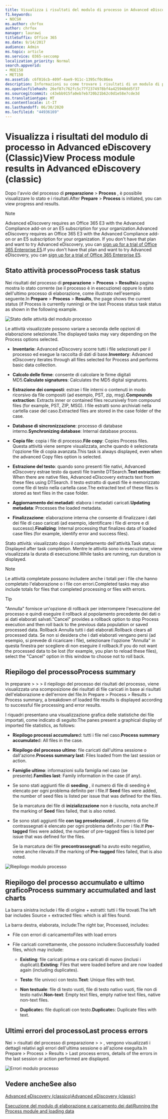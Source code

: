 ```yaml
---
title: Visualizza i risultati del modulo di processo in Advanced eDiscovery
f1.keywords:
- NOCSH
ms.author: chrfox
author: chrfox
manager: laurawi
titleSuffix: Office 365
ms.date: 9/14/2017
audience: Admin
ms.topic: article
ms.service: O365-seccomp
localization_priority: Normal
search.appverid:
- MOE150
- MET150
ms.assetid: c6f016cb-409f-4ae9-911c-1395cf0c86ea
description: Informazioni su come trovare i risultati di un modulo di processo eseguito in Advanced eDiscovery, incluso lo stato delle attività e il riepilogo dei processi.
ms.openlocfilehash: 26ef87c762fc5c77f2374978bf4a425940dd5f37
ms.sourcegitcommit: c43ebb915fa0eb7eb720b21b62c0d1e58e7cde3d
ms.translationtype: MT
ms.contentlocale: it-IT
ms.lasthandoff: 06/30/2020
ms.locfileid: "44936169"
---
```

# <a name="view-process-module-results-in-advanced-ediscovery-classic"></a><span data-ttu-id="62c54-103">Visualizza i risultati del modulo di processo in Advanced eDiscovery (Classic)</span><span class="sxs-lookup"><span data-stu-id="62c54-103">View Process module results in Advanced eDiscovery (classic)</span></span>

<span data-ttu-id="62c54-104">Dopo l'avvio del processo di **preparazione** \> **Process** , è possibile visualizzare lo stato e i risultati.</span><span class="sxs-lookup"><span data-stu-id="62c54-104">After **Prepare** \> **Process** is initiated, you can view progress and results.</span></span> 
  
> [!NOTE]
> <span data-ttu-id="62c54-105">Advanced eDiscovery requires an Office 365 E3 with the Advanced Compliance add-on or an E5 subscription for your organization.</span><span class="sxs-lookup"><span data-stu-id="62c54-105">Advanced eDiscovery requires an Office 365 E3 with the Advanced Compliance add-on or an E5 subscription for your organization.</span></span> <span data-ttu-id="62c54-106">If you don't have that plan and want to try Advanced eDiscovery, you can [sign up for a trial of Office 365 Enterprise E5](https://go.microsoft.com/fwlink/p/?LinkID=698279).</span><span class="sxs-lookup"><span data-stu-id="62c54-106">If you don't have that plan and want to try Advanced eDiscovery, you can [sign up for a trial of Office 365 Enterprise E5](https://go.microsoft.com/fwlink/p/?LinkID=698279).</span></span> 
  
## <a name="process-task-status"></a><span data-ttu-id="62c54-107">Stato attività processo</span><span class="sxs-lookup"><span data-stu-id="62c54-107">Process task status</span></span>

<span data-ttu-id="62c54-108">Nei risultati del processo di **preparazione** \> **Process** \> **Results**la pagina mostra lo stato corrente (se il processo è in esecuzione) oppure lo stato dell'ultimo processo di elaborazione, come illustrato nell'esempio seguente.</span><span class="sxs-lookup"><span data-stu-id="62c54-108">In **Prepare** \> **Process** \> **Results**, the page shows the current status (if Process is currently running) or the last Process status task status as shown in the following example.</span></span>
  
![Stato delle attività del modulo processo](../media/9430f9e7-a4dd-47c7-ac2e-2c6a60fc948b.png)
  
<span data-ttu-id="62c54-110">Le attività visualizzate possono variare a seconda delle opzioni di elaborazione selezionate.</span><span class="sxs-lookup"><span data-stu-id="62c54-110">The displayed tasks may vary depending on the Process options selected.</span></span> 
  
- <span data-ttu-id="62c54-111">**Inventario**: Advanced eDiscovery scorre tutti i file selezionati per il processo ed esegue la raccolta di dati di base.</span><span class="sxs-lookup"><span data-stu-id="62c54-111">**Inventory**: Advanced eDiscovery iterates through all files selected for Process and performs basic data collection.</span></span>
    
- <span data-ttu-id="62c54-112">**Calcolo delle firme**: consente di calcolare le firme digitali MD5.</span><span class="sxs-lookup"><span data-stu-id="62c54-112">**Calculate signatures**: Calculates the MD5 digital signatures.</span></span>
    
- <span data-ttu-id="62c54-113">**Estrazione dei composti**: estrae i file interni o contenuti in modo ricorsivo da file compositi (ad esempio, PST, zip, msg).</span><span class="sxs-lookup"><span data-stu-id="62c54-113">**Compounds extraction**: Extracts inner or contained files recursively from compound files (for example, PST, ZIP, MSG).</span></span> <span data-ttu-id="62c54-114">I file estratti sono archiviati nella cartella case del caso.</span><span class="sxs-lookup"><span data-stu-id="62c54-114">Extracted files are stored in the case folder of the case.</span></span>
    
- <span data-ttu-id="62c54-115">**Database di sincronizzazione**: processo di database interno.</span><span class="sxs-lookup"><span data-stu-id="62c54-115">**Synchronizing database**: Internal database process.</span></span>
    
- <span data-ttu-id="62c54-116">**Copia file**: copia i file di processo.</span><span class="sxs-lookup"><span data-stu-id="62c54-116">**File copy**: Copies Process files.</span></span> <span data-ttu-id="62c54-117">Questa attività viene sempre visualizzata, anche quando è selezionata l'opzione file di copia avanzata.</span><span class="sxs-lookup"><span data-stu-id="62c54-117">This task is always displayed, even when the advanced Copy files option is selected.</span></span>
    
- <span data-ttu-id="62c54-118">**Estrazione del testo**: quando sono presenti file nativi, Advanced eDiscovery estrae testo da questi file tramite DTSearch.</span><span class="sxs-lookup"><span data-stu-id="62c54-118">**Text extraction**: When there are native files, Advanced eDiscovery extracts text from these files using DTSearch.</span></span> <span data-ttu-id="62c54-119">Il testo estratto di questi file è memorizzato come file di testo nella cartella case.</span><span class="sxs-lookup"><span data-stu-id="62c54-119">The extracted text of these files is stored as text files in the case folder.</span></span>
    
- <span data-ttu-id="62c54-120">**Aggiornamento dei metadati**: elabora i metadati caricati.</span><span class="sxs-lookup"><span data-stu-id="62c54-120">**Updating metadata**: Processes the loaded metadata.</span></span> 
    
- <span data-ttu-id="62c54-121">**Finalizzazione**: elaborazione interna che consente di finalizzare i dati dei file di caso caricati (ad esempio, identificare i file di errore e di successo).</span><span class="sxs-lookup"><span data-stu-id="62c54-121">**Finalizing**: Internal processing that finalizes data of loaded case files (for example, identify error and success files).</span></span> 
    
<span data-ttu-id="62c54-122">Stato attività: visualizzato dopo il completamento dell'attività.</span><span class="sxs-lookup"><span data-stu-id="62c54-122">Task status: Displayed after task completion.</span></span> <span data-ttu-id="62c54-123">Mentre le attività sono in esecuzione, viene visualizzata la durata di esecuzione.</span><span class="sxs-lookup"><span data-stu-id="62c54-123">While tasks are running, run duration is displayed.</span></span>
  
> [!NOTE]
> <span data-ttu-id="62c54-124">Le attività completate possono includere anche i totali per i file che hanno completato l'elaborazione o i file con errori.</span><span class="sxs-lookup"><span data-stu-id="62c54-124">Completed tasks may also include totals for files that completed processing or files with errors.</span></span> 
  
> [!TIP]
> <span data-ttu-id="62c54-125">"Annulla" fornisce un'opzione di rollback per interrompere l'esecuzione del processo e quindi eseguire il rollback al popolamento precedente dei dati o ai dati elaborati salvati.</span><span class="sxs-lookup"><span data-stu-id="62c54-125">"Cancel" provides a rollback option to stop Process execution and then roll back to the previous data population or saved processed data.</span></span> <span data-ttu-id="62c54-126">Rollback Annulla tutti i dati elaborati.</span><span class="sxs-lookup"><span data-stu-id="62c54-126">Rollback clears all processed data.</span></span> <span data-ttu-id="62c54-127">Se non si desidera che i dati elaborati vengano persi (ad esempio, si prevede di ricaricare i file), selezionare l'opzione "Annulla" in questa finestra per scegliere di non eseguire il rollback.</span><span class="sxs-lookup"><span data-stu-id="62c54-127">If you do not want the processed data to be lost (for example, you plan to reload these files), select the "Cancel" option in this window to choose not to roll back.</span></span> 
  
## <a name="process-summary"></a><span data-ttu-id="62c54-128">Riepilogo del processo</span><span class="sxs-lookup"><span data-stu-id="62c54-128">Process summary</span></span>

<span data-ttu-id="62c54-129">In preparare \> \> \> il riepilogo del processo dei risultati del processo, viene visualizzata una scomposizione dei risultati di file caricati in base ai risultati dell'elaborazione e dell'errore del file.</span><span class="sxs-lookup"><span data-stu-id="62c54-129">In Prepare \> Process \> Results \> Process summary, a breakdown of loaded file results is displayed according to successful file processing and error results.</span></span>
  
<span data-ttu-id="62c54-130">I riquadri presentano una visualizzazione grafica delle statistiche dei file importati, come indicato di seguito:</span><span class="sxs-lookup"><span data-stu-id="62c54-130">The panes present a graphical display of imported file statistics, as follows:</span></span>
  
- <span data-ttu-id="62c54-131">**Riepilogo processi accumulare**d: tutti i file nel caso.</span><span class="sxs-lookup"><span data-stu-id="62c54-131">**Process summary accumulate**d: All files in the case.</span></span>
    
- <span data-ttu-id="62c54-132">**Riepilogo del processo ultimo**: file caricati dall'ultima sessione o dall'azione.</span><span class="sxs-lookup"><span data-stu-id="62c54-132">**Process summary last**: Files loaded from the last session or action.</span></span> 
    
- <span data-ttu-id="62c54-133">**Famiglie ultimo**: informazioni sulla famiglia nel caso (se presente).</span><span class="sxs-lookup"><span data-stu-id="62c54-133">**Families last**: Family information in the case (if any).</span></span>
    
- <span data-ttu-id="62c54-134">Se sono stati aggiunti file di **seeding** , il numero di file di seeding è elencato per ogni problema definito per i file.</span><span class="sxs-lookup"><span data-stu-id="62c54-134">If **Seed** files were added, the number of seed files is listed per issue that was defined for the files.</span></span> 
    
    <span data-ttu-id="62c54-135">Se la marcatura dei file di **inizializzazione** non è riuscita, nota anche.</span><span class="sxs-lookup"><span data-stu-id="62c54-135">If the marking of **Seed** files failed, that is also noted.</span></span> 
    
- <span data-ttu-id="62c54-136">Se sono stati aggiunti file **con tag preselezionati** , il numero di file contrassegnati è elencato per ogni problema definito per i file.</span><span class="sxs-lookup"><span data-stu-id="62c54-136">If **Pre-tagged** files were added, the number of pre-tagged files is listed per issue that was defined for the files.</span></span> 
    
    <span data-ttu-id="62c54-137">Se la marcatura dei file **precontrassegnati** ha avuto esito negativo, viene anche rilevato.</span><span class="sxs-lookup"><span data-stu-id="62c54-137">If the marking of **Pre-tagged** files failed, that is also noted.</span></span> 
    
![Riepilogo modulo processo](../media/2086a691-9e3d-4117-beb2-a5c3a9a4cc94.png)
  
## <a name="process-summary-accumulated-and-last-charts"></a><span data-ttu-id="62c54-139">Riepilogo del processo accumulato e ultimo grafico</span><span class="sxs-lookup"><span data-stu-id="62c54-139">Process summary accumulated and last charts</span></span>

<span data-ttu-id="62c54-140">La barra sinistra include i file di origine + estratti: tutti i file trovati.</span><span class="sxs-lookup"><span data-stu-id="62c54-140">The left bar includes Source + extracted files: which is all files found.</span></span> 
  
<span data-ttu-id="62c54-141">La barra destra, elaborata, include:</span><span class="sxs-lookup"><span data-stu-id="62c54-141">The right bar, Processed, includes:</span></span>
  
- <span data-ttu-id="62c54-142">File con errori di caricamento</span><span class="sxs-lookup"><span data-stu-id="62c54-142">Files with load errors</span></span>
    
- <span data-ttu-id="62c54-143">File caricati correttamente, che possono includere:</span><span class="sxs-lookup"><span data-stu-id="62c54-143">Successfully loaded files, which may include:</span></span> 
    
  - <span data-ttu-id="62c54-144">**Existing**: file caricati prima e ora caricati di nuovo (inclusi i duplicati).</span><span class="sxs-lookup"><span data-stu-id="62c54-144">**Existing**: Files that were loaded before and are now loaded again (including duplicates).</span></span>
    
  - <span data-ttu-id="62c54-145">**Testo**: file univoci con testo.</span><span class="sxs-lookup"><span data-stu-id="62c54-145">**Text**: Unique files with text.</span></span>
    
  - <span data-ttu-id="62c54-146">**Non testuale**: file di testo vuoti, file di testo nativo vuoti, file non di testo nativi.</span><span class="sxs-lookup"><span data-stu-id="62c54-146">**Non-text**: Empty text files, empty native text files, native non-text files.</span></span> 
    
  - <span data-ttu-id="62c54-147">**Duplicate**s: file duplicati con testo.</span><span class="sxs-lookup"><span data-stu-id="62c54-147">**Duplicate**s: Duplicate files with text.</span></span>
    
## <a name="last-process-errors"></a><span data-ttu-id="62c54-148">Ultimi errori del processo</span><span class="sxs-lookup"><span data-stu-id="62c54-148">Last process errors</span></span>

<span data-ttu-id="62c54-149">Nei \> risultati del processo di preparazione \> \> , vengono visualizzati i dettagli relativi agli errori dell'ultima sessione o all'azione eseguita.</span><span class="sxs-lookup"><span data-stu-id="62c54-149">In Prepare \> Process \> Results \> Last process errors, details of the errors in the last session or action performed are displayed.</span></span>
  
![Errori modulo processo](../media/4771d0f4-4217-445a-9ba4-8b6541c5ad09.png)
  
## <a name="see-also"></a><span data-ttu-id="62c54-151">Vedere anche</span><span class="sxs-lookup"><span data-stu-id="62c54-151">See also</span></span>

[<span data-ttu-id="62c54-152">Advanced eDiscovery (classico)</span><span class="sxs-lookup"><span data-stu-id="62c54-152">Advanced eDiscovery (classic)</span></span>](office-365-advanced-ediscovery.md)
  
[<span data-ttu-id="62c54-153">Esecuzione del modulo di elaborazione e caricamento dei dati</span><span class="sxs-lookup"><span data-stu-id="62c54-153">Running the Process module and loading data</span></span>](run-the-process-module-and-load-data-in-advanced-ediscovery.md)

